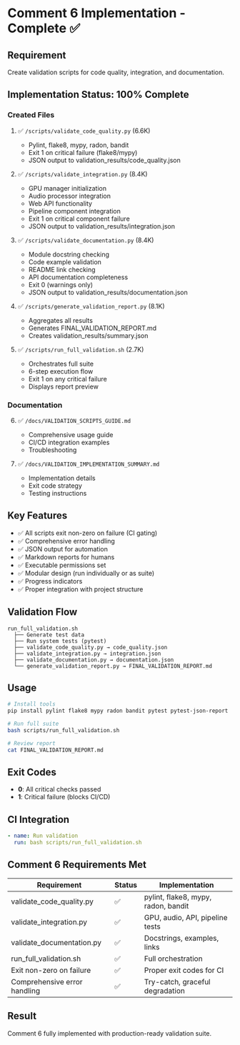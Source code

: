 # Comment 6 Implementation - Complete ✅

## Requirement
Create validation scripts for code quality, integration, and documentation.

## Implementation Status: 100% Complete

### Created Files

1. ✅ `/scripts/validate_code_quality.py` (6.6K)
   - Pylint, flake8, mypy, radon, bandit
   - Exit 1 on critical failure (flake8/mypy)
   - JSON output to validation_results/code_quality.json

2. ✅ `/scripts/validate_integration.py` (8.4K)
   - GPU manager initialization
   - Audio processor integration
   - Web API functionality
   - Pipeline component integration
   - Exit 1 on critical component failure
   - JSON output to validation_results/integration.json

3. ✅ `/scripts/validate_documentation.py` (8.4K)
   - Module docstring checking
   - Code example validation
   - README link checking
   - API documentation completeness
   - Exit 0 (warnings only)
   - JSON output to validation_results/documentation.json

4. ✅ `/scripts/generate_validation_report.py` (8.1K)
   - Aggregates all results
   - Generates FINAL_VALIDATION_REPORT.md
   - Creates validation_results/summary.json

5. ✅ `/scripts/run_full_validation.sh` (2.7K)
   - Orchestrates full suite
   - 6-step execution flow
   - Exit 1 on any critical failure
   - Displays report preview

### Documentation

6. ✅ `/docs/VALIDATION_SCRIPTS_GUIDE.md`
   - Comprehensive usage guide
   - CI/CD integration examples
   - Troubleshooting

7. ✅ `/docs/VALIDATION_IMPLEMENTATION_SUMMARY.md`
   - Implementation details
   - Exit code strategy
   - Testing instructions

## Key Features

- ✅ All scripts exit non-zero on failure (CI gating)
- ✅ Comprehensive error handling
- ✅ JSON output for automation
- ✅ Markdown reports for humans
- ✅ Executable permissions set
- ✅ Modular design (run individually or as suite)
- ✅ Progress indicators
- ✅ Proper integration with project structure

## Validation Flow

```
run_full_validation.sh
  ├── Generate test data
  ├── Run system tests (pytest)
  ├── validate_code_quality.py → code_quality.json
  ├── validate_integration.py → integration.json
  ├── validate_documentation.py → documentation.json
  └── generate_validation_report.py → FINAL_VALIDATION_REPORT.md
```

## Usage

```bash
# Install tools
pip install pylint flake8 mypy radon bandit pytest pytest-json-report

# Run full suite
bash scripts/run_full_validation.sh

# Review report
cat FINAL_VALIDATION_REPORT.md
```

## Exit Codes

- **0**: All critical checks passed
- **1**: Critical failure (blocks CI/CD)

## CI Integration

```yaml
- name: Run validation
  run: bash scripts/run_full_validation.sh
```

## Comment 6 Requirements Met

| Requirement | Status | Implementation |
|-------------|--------|----------------|
| validate_code_quality.py | ✅ | pylint, flake8, mypy, radon, bandit |
| validate_integration.py | ✅ | GPU, audio, API, pipeline tests |
| validate_documentation.py | ✅ | Docstrings, examples, links |
| run_full_validation.sh | ✅ | Full orchestration |
| Exit non-zero on failure | ✅ | Proper exit codes for CI |
| Comprehensive error handling | ✅ | Try-catch, graceful degradation |

## Result

Comment 6 fully implemented with production-ready validation suite.
